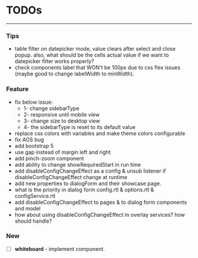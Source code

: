 # TODOs

---

### Tips

- table filter on datepicker mode, value clears after select and close popup. also, what should be the cells actual
  value if we want to datepicker filter works properly?
- check components label that WON't be 100px due to css flex issues (maybe good to change labelWidth to minWidth).

### Feature

- fix below issue:
  - 1- change sidebarType
  - 2- responsive until mobile view
  - 3- change size to desktop view
  - 4- the sidebarType is reset to its default value
- replace css colors with variables and make theme colors configurable
- fix AOS bug
- add bootstrap 5
- use gap instead of margin left and right
- add pinch-zoom component
- add ability to change showRequiredStart in run time
- add disableConfigChangeEffect as a config & unsub listener if disableConfigChangeEffect change at runtime
- add new properties to dialogForm and their showcase page.
- what is the priority in dialog form config.rtl & options.rtl & configService.rtl
- add disableConfigChangeEffect to pages & to dialog form components and model
- how about using disableConfigChangeEffect in overlay services? how should handle?

### New

- [ ] **whiteboard** - implement component.
